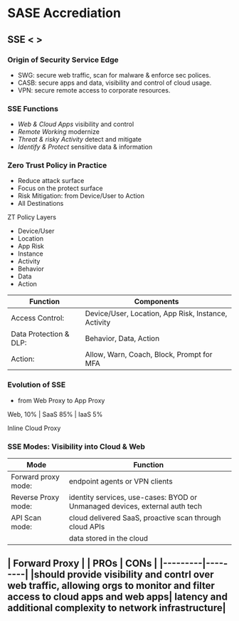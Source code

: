 
# SASE Accrediation

## SSE < >

### Origin of Security Service Edge
- SWG:   secure web traffic, scan for malware & enforce sec polices.
- CASB:  secure apps and data, visibility and control of cloud usage.
- VPN:   secure remote access to corporate resources.

### SSE Functions
- *Web & Cloud Apps*           visibility and control
- *Remote Working*             modernize
- *Threat & risky Activity*    detect and mitigate
- *Identify & Protect*         sensitive data & information

### Zero Trust Policy in Practice
- Reduce attack surface
- Focus on the protect surface
- Risk Mitigation: from Device/User to Action
- All Destinations

ZT Policy Layers
- Device/User
- Location
- App Risk
- Instance
- Activity
- Behavior
- Data
- Action

| **Function** | **Components** |
|--------------|------------------|
| Access Control:| Device/User, Location, App Risk, Instance, Activity|
| Data Protection & DLP:| Behavior, Data, Action|
| Action:| Allow, Warn, Coach, Block, Prompt for MFA|

### Evolution of SSE
- from Web Proxy to App Proxy
  
Web, 10% | SaaS 85% | IaaS 5%

Inline Cloud Proxy

### SSE Modes: Visibility into Cloud & Web

| **Mode** | **Function** |
|--------------|------------------|
| Forward proxy mode:| endpoint agents or VPN clients|
| Reverse Proxy mode:| identity services, use-cases: BYOD or Unmanaged devices, external auth tech|
| API Scan mode:| cloud delivered SaaS, proactive scan through cloud APIs|
|               | data stored in the cloud|

| **Forward Proxy** |
| **PROs** | **CONs** |
|---------|---------|
|should provide visibility and contrl over web traffic, allowing orgs to monitor and filter access to cloud apps and web apps| latency and additional complexity to network infrastructure|
---
